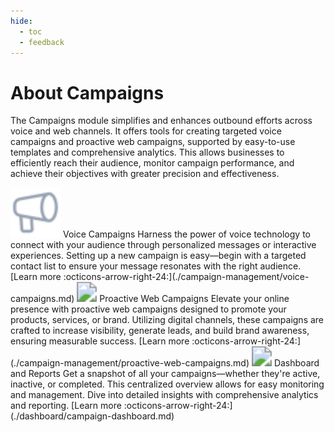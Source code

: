 ```yaml
---
hide:
  - toc
  - feedback
---
```

# About Campaigns
The Campaigns module simplifies and enhances outbound efforts across voice and web channels. It offers tools for creating targeted voice campaigns and proactive web campaigns, supported by easy-to-use templates and comprehensive analytics. This allows businesses to efficiently reach their audience, monitor campaign performance, and achieve their objectives with greater precision and effectiveness.

<kr-grid type="g2">
    <kr-grid-item>
        <img src="../images/Campaigns.svg" style="zoom:200%;"></img>
        <kr-grid-title>Voice Campaigns</kr-grid-title>
        <kr-grid-desc>Harness the power of voice technology to connect with your audience through personalized messages or interactive experiences. Setting up a new campaign is easy—begin with a targeted contact list to ensure your message resonates with the right audience.</kr-grid-desc>
        [Learn more :octicons-arrow-right-24:](./campaign-management/voice-campaigns.md)
    </kr-grid-item>
    <kr-grid-item>
        <img src="../images/module-icon.svg" style="zoom:200%;"></img>
        <kr-grid-title>Proactive Web Campaigns</kr-grid-title>
        <kr-grid-desc>Elevate your online presence with proactive web campaigns designed to promote your products, services, or brand. Utilizing digital channels, these campaigns are crafted to increase visibility, generate leads, and build brand awareness, ensuring measurable success.</kr-grid-desc>
        [Learn more :octicons-arrow-right-24:](./campaign-management/proactive-web-campaigns.md)
    </kr-grid-item>
    <kr-grid-item>
        <img src="../images/Analytics.svg" style="zoom:200%;"></img>
        <kr-grid-title>Dashboard and Reports</kr-grid-title>
        <kr-grid-desc>Get a snapshot of all your campaigns—whether they're active, inactive, or completed. This centralized overview allows for easy monitoring and management. Dive into detailed insights with comprehensive analytics and reporting. </kr-grid-desc>
        [Learn more :octicons-arrow-right-24:](./dashboard/campaign-dashboard.md)
    </kr-grid-item>
</kr-grid>